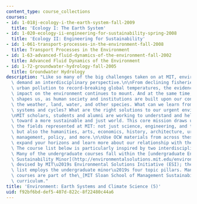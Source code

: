 ```yaml
---
content_type: course_collections
courses:
- id: 1-018j-ecology-i-the-earth-system-fall-2009
  title: 'Ecology I: The Earth System'
- id: 1-020-ecology-ii-engineering-for-sustainability-spring-2008
  title: 'Ecology II: Engineering for Sustainability'
- id: 1-061-transport-processes-in-the-environment-fall-2008
  title: Transport Processes in the Environment
- id: 1-63-advanced-fluid-dynamics-of-the-environment-fall-2002
  title: Advanced Fluid Dynamics of the Environment
- id: 1-72-groundwater-hydrology-fall-2005
  title: Groundwater Hydrology
description: "Like so many of the big challenges taken on at MIT, environmental issues\
  \ demand an interdisciplinary perspective.\n\nFrom declining fisheries to acute\
  \ urban pollution to record-breaking global temperatures, the evidence of human\
  \ impact on the environment continues to mount. And at the same time, the environment\
  \ shapes us, as human society and institutions are built upon our connection to\
  \ the weather, land, water, and other species. What can we learn from ecological\
  \ systems and cycles? What are the right solutions to our urgent environmental challenges?\n\
  \nMIT scholars, students and alumni are working to understand and help us make progress\
  \ toward a more sustainable and just world. This core mission draws upon all of\
  \ the fields represented at MIT: not just science, engineering, and technology,\
  \ but also the humanities, arts, economics, history, architecture, urban planning,\
  \ management, policy, and more.\n\nUse OCW materials from across these fields to\
  \ expand your horizons and learn more about our relationship with the environment.\
  \ The course list below is particularly inspired by two interdisciplinary MIT programs.\
  \ Many of the undergraduate courses fall within the [undergraduate Environment and\
  \ Sustainability Minor](http://environmentalsolutions.mit.edu/environment-sustainability-minor/)\
  \ devised by MIT\u2019s Environmental Solutions Initiative (ESI); the OCW course\
  \ list employs the undergraduate minor\u2019s four topic pillars. Many of the graduate-level\
  \ courses are part of the\_[MIT Sloan School of Management Sustainability Certificate](http://mitsloan.mit.edu/sustainability/sustainability-certificate)\
  \ curriculum."
title: 'Environment: Earth Systems and Climate Science (5)'
uid: f92bf6bd-def5-407d-822c-8f22480c44a6
---
```

